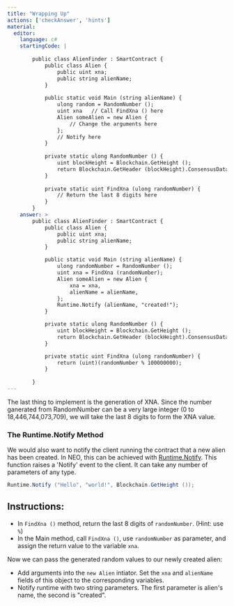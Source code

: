 ```yaml
---
title: "Wrapping Up"
actions: ['checkAnswer', 'hints']
material: 
  editor:
    language: c#
    startingCode: |
    
        public class AlienFinder : SmartContract {
            public class Alien {
                public uint xna;
                public string alienName;
            }
                        
            public static void Main (string alienName) {
                ulong random = RandomNumber (); 
                uint xna   // Call FindXna () here 
                Alien someAlien = new Alien {
                    // Change the arguments here
                };
                // Notify here
            }
            
            private static ulong RandomNumber () {
                uint blockHeight = Blockchain.GetHeight ();
                return Blockchain.GetHeader (blockHeight).ConsensusData; 
            }
            
            private static uint FindXna (ulong randomNumber) {
                // Return the last 8 digits here
            }
        }
    answer: > 
        public class AlienFinder : SmartContract {
            public class Alien {
                public uint xna;
                public string alienName;
            }

            public static void Main (string alienName) {
                ulong randomNumber = RandomNumber (); 
                uint xna = FindXna (randomNumber);
                Alien someAlien = new Alien {
                    xna = xna, 
                    alienName = alienName, 
                };
                Runtime.Notify (alienName, "created!");
            }

            private static ulong RandomNumber () {
                uint blockHeight = Blockchain.GetHeight ();
                return Blockchain.GetHeader (blockHeight).ConsensusData; 
            }

            private static uint FindXna (ulong randomNumber) {
                return (uint)(randomNumber % 100000000);
            }
            
        }
---
```


The last thing to implement is the generation of XNA. Since the number ganerated from RandomNumber can be a very large integer (0 to 18,446,744,073,709), we will take the last 8 digits to form the XNA value. 

### The Runtime.Notify Method

We would also want to notify the client running the contract that a new alien has been created. In NEO, this can be achieved with [Runtime.Notify](https://docs.neo.org/docs/en-us/reference/scapi/fw/dotnet/neo/Runtime/Notify.html). This function raises a 'Notify' event to the client. It can take any number of parameters of any type. 

```c#
Runtime.Notify ("Hello", "world!", Blockchain.GetHeight ()); 
```

## Instructions: 

- In `FindXna ()` method, return the last 8 digits of `randomNumber`. (Hint: use `%`)
- In the Main method, call `FindXna ()`, use `randomNumber` as parameter, and assign the return value to the variable `xna`. 

Now we can pass the generated random values to our newly created alien: 
- Add arguments into the `new Alien` intiator. Set the `xna` and `alienName` fields of this object to the corresponding variables. 
- Notify runtime with two string parameters. The first parameter is alien's name, the second is "created". 
